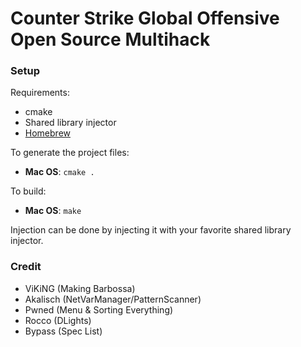 # Counter Strike Global Offensive Open Source Multihack

### Setup

Requirements:

* cmake
* Shared library injector 
* [Homebrew](https://brew.sh)


To generate the project files:

* **Mac OS**: `cmake .`

To build:

* **Mac OS**: `make`

Injection can be done by injecting it with your favorite shared library injector.

### Credit

* ViKiNG (Making Barbossa)
* Akalisch (NetVarManager/PatternScanner)
* Pwned (Menu & Sorting Everything)
* Rocco (DLights)
* Bypass (Spec List)
